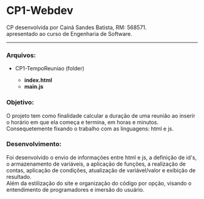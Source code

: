 # CP1-Webdev <br>
CP desenvolvida por Cainã Sandes Batista, RM: 568571. <br> apresentado ao curso de Engenharia de Software. <hr>
<h3>Arquivos:</h3> <p>
<ul>
  <li>CP1-TempoReuniao (folder)</li>
<ul>
<b><li>index.html</li>
<li>main.js </li></b> 
</ul></ul>
<h3>Objetivo:</h3> <p>
O projeto tem como finalidade calcular a duração de uma reunião ao inserir o horário em que ela começa e termina, em horas e minutos. <br>
Consequetemente fixando o trabalho com as linguagens: html e js.<p>
<h3>Desenvolvimento:</h3> <p>
Foi desenvolvido o envio de informações entre html e js, a definição de id's, o armazenamento de variáveis, a aplicação de funções, a realização de contas, aplicação de condições, atualização de variável/valor e exibição de resultado. <br>
Além da estilização do site e organização do código por opção, visando o entendimento de programadores e imersão do usuário.
